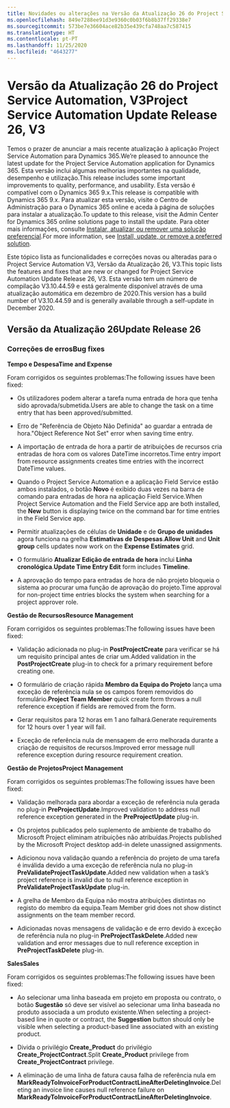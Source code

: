 ```yaml
---
title: Novidades ou alterações na Versão da Atualização 26 do Project Service Automation, V3
ms.openlocfilehash: 849e7288ee91d3e9360c0b03f6b8b37ff29338e7
ms.sourcegitcommit: 573be7e36604ace82b35e439cfa748aa7c587415
ms.translationtype: HT
ms.contentlocale: pt-PT
ms.lasthandoff: 11/25/2020
ms.locfileid: "4643277"
---
```

<a name="project-service-automation-update-release-26-v3"></a><span data-ttu-id="0d1bc-102">Versão da Atualização 26 do Project Service Automation, V3</span><span class="sxs-lookup"><span data-stu-id="0d1bc-102">Project Service Automation Update Release 26, V3</span></span>
================================================

<span data-ttu-id="0d1bc-103">Temos o prazer de anunciar a mais recente atualização à aplicação Project Service Automation para Dynamics 365.</span><span class="sxs-lookup"><span data-stu-id="0d1bc-103">We’re pleased to announce the latest update for the Project Service Automation application for Dynamics 365.</span></span> <span data-ttu-id="0d1bc-104">Esta versão inclui algumas melhorias importantes na qualidade, desempenho e utilização.</span><span class="sxs-lookup"><span data-stu-id="0d1bc-104">This release includes some important improvements to quality, performance, and usability.</span></span> <span data-ttu-id="0d1bc-105">Esta versão é compatível com o Dynamics 365 9.x.</span><span class="sxs-lookup"><span data-stu-id="0d1bc-105">This release is compatible with Dynamics 365 9.x.</span></span> <span data-ttu-id="0d1bc-106">Para atualizar esta versão, visite o Centro de Administração para o Dynamics 365 online e aceda à página de soluções para instalar a atualização.</span><span class="sxs-lookup"><span data-stu-id="0d1bc-106">To update to this release, visit the Admin Center for Dynamics 365 online solutions page to install the update.</span></span> <span data-ttu-id="0d1bc-107">Para obter mais informações, consulte [Instalar, atualizar ou remover uma solução preferencial](https://docs.microsoft.com/power-platform/admin/install-remove-preferred-solution).</span><span class="sxs-lookup"><span data-stu-id="0d1bc-107">For more information, see [Install, update, or remove a preferred solution](https://docs.microsoft.com/power-platform/admin/install-remove-preferred-solution).</span></span>

<span data-ttu-id="0d1bc-108">Este tópico lista as funcionalidades e correções novas ou alteradas para o Project Service Automation V3, Versão da Atualização 26, V3.</span><span class="sxs-lookup"><span data-stu-id="0d1bc-108">This topic lists the features and fixes that are new or changed for Project Service Automation Update Release 26, V3.</span></span> <span data-ttu-id="0d1bc-109">Esta versão tem um número de compilação V3.10.44.59 e está geralmente disponível através de uma atualização automática em dezembro de 2020.</span><span class="sxs-lookup"><span data-stu-id="0d1bc-109">This version has a build number of V3.10.44.59 and is generally available through a self-update in December 2020.</span></span>

<a name="update-release-26"></a><span data-ttu-id="0d1bc-110">Versão da Atualização 26</span><span class="sxs-lookup"><span data-stu-id="0d1bc-110">Update Release 26</span></span>
-----------------

### <a name="bug-fixes"></a><span data-ttu-id="0d1bc-111">Correções de erros</span><span class="sxs-lookup"><span data-stu-id="0d1bc-111">Bug fixes</span></span>

<span data-ttu-id="0d1bc-112">**Tempo e Despesa**</span><span class="sxs-lookup"><span data-stu-id="0d1bc-112">**Time and Expense**</span></span>

<span data-ttu-id="0d1bc-113">Foram corrigidos os seguintes problemas:</span><span class="sxs-lookup"><span data-stu-id="0d1bc-113">The following issues have been fixed:</span></span>

-   <span data-ttu-id="0d1bc-114">Os utilizadores podem alterar a tarefa numa entrada de hora que tenha sido aprovada/submetida.</span><span class="sxs-lookup"><span data-stu-id="0d1bc-114">Users are able to change the task on a time entry that has been approved/submitted.</span></span>

-   <span data-ttu-id="0d1bc-115">Erro de "Referência de Objeto Não Definida" ao guardar a entrada de hora.</span><span class="sxs-lookup"><span data-stu-id="0d1bc-115">"Object Reference Not Set" error when saving time entry.</span></span>

-   <span data-ttu-id="0d1bc-116">A importação de entrada de hora a partir de atribuições de recursos cria entradas de hora com os valores DateTime incorretos.</span><span class="sxs-lookup"><span data-stu-id="0d1bc-116">Time entry import from resource assignments creates time entries with the incorrect DateTime values.</span></span>

-   <span data-ttu-id="0d1bc-117">Quando o Project Service Automation e a aplicação Field Service estão ambos instalados, o botão **Novo** é exibido duas vezes na barra de comando para entradas de hora na aplicação Field Service.</span><span class="sxs-lookup"><span data-stu-id="0d1bc-117">When Project Service Automation and the Field Service app are both installed, the **New** button is displaying twice on the command bar for time entries in the Field Service app.</span></span>

-   <span data-ttu-id="0d1bc-118">Permitir atualizações de células de **Unidade** e de **Grupo de unidades** agora funciona na grelha **Estimativas de Despesas**.</span><span class="sxs-lookup"><span data-stu-id="0d1bc-118">**Allow Unit** and **Unit group** cells updates now work on the **Expense Estimates** grid.</span></span>

-   <span data-ttu-id="0d1bc-119">O formulário **Atualizar Edição de entrada de hora** inclui **Linha cronológica**.</span><span class="sxs-lookup"><span data-stu-id="0d1bc-119">**Update Time Entry Edit** form includes **Timeline**.</span></span>

-   <span data-ttu-id="0d1bc-120">A aprovação do tempo para entradas de hora de não projeto bloqueia o sistema ao procurar uma função de aprovação do projeto.</span><span class="sxs-lookup"><span data-stu-id="0d1bc-120">Time approval for non-project time entries blocks the system when searching for a project approver role.</span></span>

<span data-ttu-id="0d1bc-121">**Gestão de Recursos**</span><span class="sxs-lookup"><span data-stu-id="0d1bc-121">**Resource Management**</span></span>

<span data-ttu-id="0d1bc-122">Foram corrigidos os seguintes problemas:</span><span class="sxs-lookup"><span data-stu-id="0d1bc-122">The following issues have been fixed:</span></span>

-   <span data-ttu-id="0d1bc-123">Validação adicionada no plug-in **PostProjectCreate** para verificar se há um requisito principal antes de criar um.</span><span class="sxs-lookup"><span data-stu-id="0d1bc-123">Added validation in the **PostProjectCreate** plug-in to check for a primary requirement before creating one.</span></span>

-   <span data-ttu-id="0d1bc-124">O formulário de criação rápida **Membro da Equipa do Projeto** lança uma exceção de referência nula se os campos forem removidos do formulário.</span><span class="sxs-lookup"><span data-stu-id="0d1bc-124">**Project Team Member** quick create form throws a null reference exception if fields are removed from the form.</span></span>

-   <span data-ttu-id="0d1bc-125">Gerar requisitos para 12 horas em 1 ano falhará.</span><span class="sxs-lookup"><span data-stu-id="0d1bc-125">Generate requirements for 12 hours over 1 year will fail.</span></span>

-   <span data-ttu-id="0d1bc-126">Exceção de referência nula de mensagem de erro melhorada durante a criação de requisitos de recursos.</span><span class="sxs-lookup"><span data-stu-id="0d1bc-126">Improved error message null reference exception during resource requirement creation.</span></span>

<span data-ttu-id="0d1bc-127">**Gestão de Projetos**</span><span class="sxs-lookup"><span data-stu-id="0d1bc-127">**Project Management**</span></span>

<span data-ttu-id="0d1bc-128">Foram corrigidos os seguintes problemas:</span><span class="sxs-lookup"><span data-stu-id="0d1bc-128">The following issues have been fixed:</span></span>

-   <span data-ttu-id="0d1bc-129">Validação melhorada para abordar a exceção de referência nula gerada no plug-in **PreProjectUpdate**.</span><span class="sxs-lookup"><span data-stu-id="0d1bc-129">Improved validation to address null reference exception generated in the **PreProjectUpdate** plug-in.</span></span>

-   <span data-ttu-id="0d1bc-130">Os projetos publicados pelo suplemento de ambiente de trabalho do Microsoft Project eliminam atribuições não atribuídas.</span><span class="sxs-lookup"><span data-stu-id="0d1bc-130">Projects published by the Microsoft Project desktop add-in delete unassigned assignments.</span></span>

-   <span data-ttu-id="0d1bc-131">Adicionou nova validação quando a referência do projeto de uma tarefa é inválida devido a uma exceção de referência nula no plug-in **PreValidateProjectTaskUpdate**.</span><span class="sxs-lookup"><span data-stu-id="0d1bc-131">Added new validation when a task’s project reference is invalid due to null reference exception in **PreValidateProjectTaskUpdate** plug-in.</span></span>

-   <span data-ttu-id="0d1bc-132">A grelha de Membro da Equipa não mostra atribuições distintas no registo do membro da equipa.</span><span class="sxs-lookup"><span data-stu-id="0d1bc-132">Team Member grid does not show distinct assignments on the team member record.</span></span>

-   <span data-ttu-id="0d1bc-133">Adicionadas novas mensagens de validação e de erro devido à exceção de referência nula no plug-in **PreProjectTaskDelete**.</span><span class="sxs-lookup"><span data-stu-id="0d1bc-133">Added new validation and error messages due to null reference exception in **PreProjectTaskDelete** plug-in.</span></span>

<span data-ttu-id="0d1bc-134">**Sales**</span><span class="sxs-lookup"><span data-stu-id="0d1bc-134">**Sales**</span></span>

<span data-ttu-id="0d1bc-135">Foram corrigidos os seguintes problemas:</span><span class="sxs-lookup"><span data-stu-id="0d1bc-135">The following issues have been fixed:</span></span>

-   <span data-ttu-id="0d1bc-136">Ao selecionar uma linha baseada em projeto em proposta ou contrato, o botão **Sugestão** só deve ser visível ao selecionar uma linha baseada no produto associada a um produto existente.</span><span class="sxs-lookup"><span data-stu-id="0d1bc-136">When selecting a project-based line in quote or contract, the **Suggestion** button should only be visible when selecting a product-based line associated with an existing product.</span></span>

-   <span data-ttu-id="0d1bc-137">Divida o privilégio **Create_Product** do privilégio **Create_ProjectContract**.</span><span class="sxs-lookup"><span data-stu-id="0d1bc-137">Split **Create_Product** privilege from **Create_ProjectContract** privilege.</span></span>

-   <span data-ttu-id="0d1bc-138">A eliminação de uma linha de fatura causa falha de referência nula em **MarkReadyToInvoiceForProductContractLineAfterDeletingInvoice**.</span><span class="sxs-lookup"><span data-stu-id="0d1bc-138">Deleting an invoice line causes null reference failure on **MarkReadyToInvoiceForProductContractLineAfterDeletingInvoice**.</span></span>
